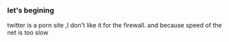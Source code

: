 ### let's begining
twitter is a porn site ,I don't like it for the firewall.
and because speed of the net is too slow
